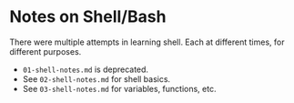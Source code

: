 # Notes on Shell/Bash

There were multiple attempts in learning shell. Each at different times, for different purposes.

- `01-shell-notes.md` is deprecated.
- See `02-shell-notes.md` for shell basics.
- See `03-shell-notes.md` for variables, functions, etc.
